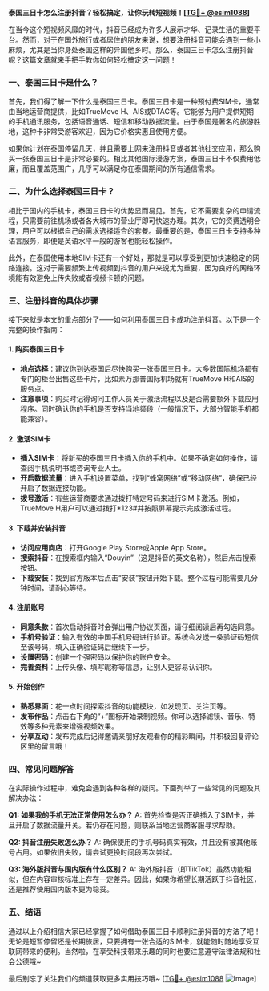 **泰国三日卡怎么注册抖音？轻松搞定，让你玩转短视频！[[TG💪+ @esim1088](https://t.me/s/esim1088)]**

在当今这个短视频风靡的时代，抖音已经成为许多人展示才华、记录生活的重要平台。然而，对于在国外旅行或者居住的朋友来说，想要注册抖音可能会遇到一些小麻烦，尤其是当你身处泰国这样的异国他乡时。那么，泰国三日卡怎么注册抖音呢？这篇文章就来手把手教你如何轻松搞定这一问题！

### 一、泰国三日卡是什么？

首先，我们得了解一下什么是泰国三日卡。泰国三日卡是一种预付费SIM卡，通常由当地运营商提供，比如TrueMove H、AIS或DTAC等。它能够为用户提供短期的手机通讯服务，包括语音通话、短信和移动数据流量。由于泰国是著名的旅游胜地，这种卡非常受游客欢迎，因为它价格实惠且使用方便。

如果你计划在泰国停留几天，并且需要上网来注册抖音或者其他社交应用，那么购买一张泰国三日卡是非常必要的。相比其他国际漫游方案，泰国三日卡不仅费用低廉，而且覆盖范围广，几乎可以满足你在泰国期间的所有通信需求。

### 二、为什么选择泰国三日卡？

相比于国内的手机卡，泰国三日卡的优势显而易见。首先，它不需要复杂的申请流程，只需要前往机场或者各大城市的营业厅即可快速办理。其次，它的资费透明合理，用户可以根据自己的需求选择适合的套餐。最重要的是，泰国三日卡支持多种语言服务，即便是英语水平一般的游客也能轻松操作。

此外，在泰国使用本地SIM卡还有一个好处，那就是可以享受到更加快速稳定的网络连接。这对于需要频繁上传视频到抖音的用户来说尤为重要，因为良好的网络环境能有效避免上传失败或者视频卡顿的问题。

### 三、注册抖音的具体步骤

接下来就是本文的重点部分了——如何利用泰国三日卡成功注册抖音。以下是一个完整的操作指南：

#### 1. 购买泰国三日卡

- **地点选择**：建议你到达泰国后尽快购买一张泰国三日卡。大多数国际机场都有专门的柜台出售这些卡片，比如素万那普国际机场就有TrueMove H和AIS的服务点。
- **注意事项**：购买时记得询问工作人员关于激活流程以及是否需要额外下载应用程序。同时确认你的手机是否支持当地频段（一般情况下，大部分智能手机都能兼容）。

#### 2. 激活SIM卡

- **插入SIM卡**：将新买的泰国三日卡插入你的手机中。如果不确定如何操作，请查阅手机说明书或咨询专业人士。
- **开启数据流量**：进入手机设置菜单，找到“蜂窝网络”或“移动网络”，确保已经开启了数据连接功能。
- **拨号激活**：有些运营商要求通过拨打特定号码来进行SIM卡激活。例如，TrueMove H用户可以通过拨打*123#并按照屏幕提示完成激活过程。

#### 3. 下载并安装抖音

- **访问应用商店**：打开Google Play Store或Apple App Store。
- **搜索抖音**：在搜索框内输入“Douyin”（这是抖音的英文名称），然后点击搜索按钮。
- **下载安装**：找到官方版本后点击“安装”按钮开始下载。整个过程可能需要几分钟时间，请耐心等待。

#### 4. 注册账号

- **同意条款**：首次启动抖音时会弹出用户协议页面，请仔细阅读后再勾选同意。
- **手机号验证**：输入有效的中国手机号码进行验证。系统会发送一条验证码短信至该号码，填入正确验证码后继续下一步。
- **设置密码**：创建一个强密码以保护你的账户安全。
- **完善资料**：上传头像、填写昵称等信息，让别人更容易认识你。

#### 5. 开始创作

- **熟悉界面**：花一点时间探索抖音的功能模块，如发现页、关注页等。
- **发布作品**：点击右下角的“+”图标开始录制视频。你可以选择滤镜、音乐、特效等多种元素来增强视频效果。
- **分享互动**：发布完成后记得邀请亲朋好友观看你的精彩瞬间，并积极回复评论区里的留言哦！

### 四、常见问题解答

在实际操作过程中，难免会遇到各种各样的疑问。下面列举了一些常见的问题及其解决办法：

**Q1: 如果我的手机无法正常使用怎么办？**
A: 首先检查是否正确插入了SIM卡，并且开启了数据流量开关。若仍存在问题，则联系当地运营商客服寻求帮助。

**Q2: 抖音注册失败怎么办？**
A: 确保使用的手机号码真实有效，并且没有被其他账号占用。如果依旧失败，请尝试更换时间段再次尝试。

**Q3: 海外版抖音与国内版有什么区别？**
A: 海外版抖音（即TikTok）虽然功能相似，但在内容审核标准上存在一定差异。因此，如果你希望长期活跃于抖音社区，还是推荐使用国内版本更为稳妥。

### 五、结语

通过以上介绍相信大家已经掌握了如何借助泰国三日卡顺利注册抖音的方法了吧！无论是短暂停留还是长期旅居，只要拥有一张合适的SIM卡，就能随时随地享受互联网带来的便利。当然啦，在享受科技带来乐趣的同时也要注意遵守法律法规和社会公德哦~

最后别忘了关注我们的频道获取更多实用技巧哦~ [[TG💪+ @esim1088](https://t.me/s/esim1088) ![Image](https://i.postimg.cc/4NQfJmqS/Snipaste-2025-05-13-00-14-12.png)]